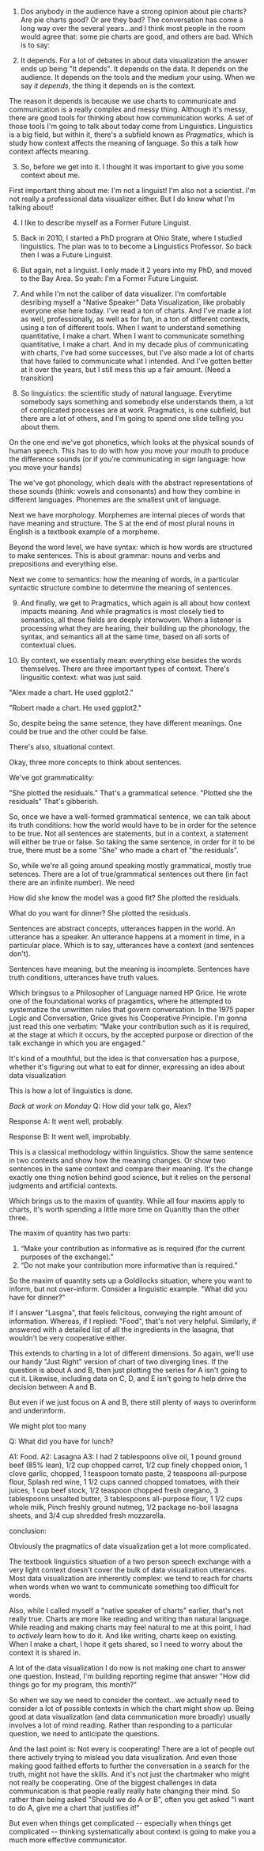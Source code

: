 1. Dos anybody in the audience have a strong opinion about pie charts?  Are pie charts good? Or are they bad?  The conversation has come a long way over the several years...and I think most people in the room would agree that: some pie charts are good, and others are bad. Which is to say:

2. It depends. For a lot of debates in about data visualization the answer ends up being "It depends".  It depends on the data. It depends on the audience.  It depends on the tools and the medium your using.  When we say *it depends*, the thing it depends on is the context.

The reason it depends is because we use charts to communicate and communication is a really complex and messy thing. Although it's messy, there are good tools for thinking about how communication works. A set of those tools I'm going to talk about today come from Linguistics.  Linguistics is a big field, but within it, there's a subfield known as *Pragmatics*, which is study how context affects the meaning of language. So this a talk how context affects meaning.

3. So, before we get into it. I thought it was important to give you some context about me.

First important thing about me: I'm not a linguist!  I'm also not a scientist. I'm not really a professional data visualizer either. But I do know what I'm talking about!

4. I like to describe myself as a Former Future Linguist.
5. Back in 2010, I started a PhD program at Ohio State, where I studied linguistics.  The plan was to to become a Linguistics Professor.  So back then I was a Future Linguist.
6. But again, not a linguist.  I only made it 2 years into my PhD, and moved to the Bay Area.  So yeah: I'm a Former Future Linguist.
7. And while I'm not the caliber of data visualizer. I'm comfortable desribing myself a "Native Speaker" Data Visualization, like probably everyone else here today. I've read a ton of charts. And I've made a lot as well, professionally, as well as for fun, in a ton of different contexts, using a ton of different tools. When I want to understand something quantitative, I make a chart. When I want to communicate something quantitative, I make a chart. And in my decade plus of communicating with charts, I've had some successes, but I've also made a lot of charts that have failed to communicate what I intended.  And I've gotten better at it over the years, but I still mess this up a fair amount. (Need a transition)

8. So linguistics: the scientific study of natural language. Everytime somebody says something and somebody else understands them, a lot of complicated processes are at work. Pragmatics, is one subfield, but there are a lot of others, and I'm going to spend one slide telling you about them.

On the one end we've got phonetics, which looks at the physical sounds of human speech. This has to do with how you move your mouth to produce the difference sounds (or if you're communicating in sign language: how you move your hands)

The we've got phonology, which deals with the abstract representations of these sounds (think: vowels and consonants) and how they combine in different languages. Phonemes are the smallest unit of language.

Next we have morphology. Morphemes are internal pieces of words that have meaning and structure. The S at the end of most plural nouns in English is a textbook example of a morpheme.

Beyond the word level, we have syntax: which is how words are structured to make sentences. This is about grammar: nouns and verbs and prepositions and everything else.

Next we come to semantics: how the meaning of words, in a particular syntactic structure combine to determine the meaning of sentences.

9. And finally, we get to Pragmatics, which again is all about how context impacts meaning.  And while pragmatics is most closely tied to semantics, all these fields are deeply interwoven. When a listener is processing what they are hearing, their building up the phonology, the syntax, and semantics all at the same time, based on all sorts of contextual clues.

10. By context, we essentially mean: everything else besides the words themselves. There are three important types of context. There's lingusitic context: what was just said.

"Alex made a chart. He used ggplot2."

"Robert made a chart. He used ggplot2."

So, despite being the same setence, they have different meanings. One could be true and the other could be false.

There's also, situational context.

Okay, three more concepts to think about sentences.

We've got grammaticality:

"She plotted the residuals." That's a grammatical setence.
"Plotted she the residuals" That's gibberish.

So, once we have a well-formed grammatical sentence, we can talk about its truth conditions: how the world would have to be in order for the setence to be true. Not all sentences are statements, but in a context, a statement will either be true or false. So taking the same sentence, in order for it to be true, there must be a some "She" who made a chart of "the residuals".

So, while we're all going around speaking mostly grammatical, mostly true setences. There are a lot of true/grammatical sentences out there (in fact there are an infinite number).  We need

How did she know the model was a good fit?
She plotted the residuals.

What do you want for dinner?
She plotted the residuals.

Sentences are abstract concepts, utterances happen in the world. An utterance has a speaker.  An utterance happens at a moment in time, in a particular place.  Which is to say, utterances have a context (and sentences don't).

Sentences have meaning, but the meaning is incomplete. Sentences have truth conditions, utterances have truth values.



Which bringsus  to a Philosopher of Language named HP Grice. He wrote one of the foundational works of pragamtics, where he attempted to systematize the unwritten rules that govern conversation.  In the 1975 paper Logic and Conversation, Grice gives his Cooperative Principle. I'm gonna just read this one verbatim: “Make your contribution such as it is required, at the stage at which it occurs, by the accepted purpose or direction of the talk exchange in which you are engaged.”

It's kind of a mouthful, but the idea is that conversation has a purpose, whether it's figuring out what to eat for dinner, expressing an idea about data visualization



This is how a lot of linguistics is done.

*Back at work on Monday*
Q: How did your talk go, Alex?

Response A: It went well, probably.

Response B: It went well, improbably.


This is a classical methodology within linguistics. Show the same sentence in two contexts and show how the meaning changes.  Or show two sentences in the same context and compare their meaning.  It's the change exactly one thing notion behind good science, but it relies on the personal judgments and artificial contexts.


Which brings us to the maxim of quantity. While all four maxims apply to charts, it's worth spending a little more time on Quanitty than the other three.

The maxim of quantity has two parts:

1. “Make your contribution as informative as is required (for the current purposes of the exchange).”
2. “Do not make your contribution more informative than is required.”

So the maxim of quantity sets up a Goldilocks situation, where you want to inform, but not over-inform.  Consider a linguistic example. "What did you have for dinner?"

If I answer "Lasgna", that feels felicitous, conveying the right amount of information.  Whereas, if I replied: "Food", that's not very helpful.  Similarly, if answered with a detailed list of all the ingredients in the lasagna, that wouldn't be very cooperative either.

This extends to charting in a lot of different dimensions.  So again, we'll use our handy "Just Right" version of chart of two diverging lines.  If the question is about A and B, then just plotting the series for A isn't going to cut it.  Likewise, including data on C, D, and E isn't going to help drive the decision between A and B.

But even if we just focus on A and B, there still plenty of ways to overinform and underinform.

We might plot too many 




Q: What did you have for lunch?

A1: Food.
A2: Lasagna
A3:
I had 2 tablespoons olive oil, 1 pound ground beef (85% lean), 1/2 cup chopped carrot, 1/2 cup finely chopped onion, 1 clove garlic, chopped, 1 teaspoon tomato paste, 2 teaspoons all-purpose flour, Splash red wine, 1 1/2 cups canned chopped tomatoes, with their juices, 1 cup beef stock, 1/2 teaspoon chopped fresh oregano, 3 tablespoons unsalted butter, 3 tablespoons all-purpose flour, 1 1/2 cups whole milk, Pinch freshly ground nutmeg, 1/2 package no-boil lasagna sheets, and 3/4 cup shredded fresh mozzarella.


conclusion:

Obviously the pragmatics of data visualization get a lot more complicated.

The textbook linguistics situation of a two person speech exchange with a very light context doesn't cover the bulk of data visualization utterances. Most data visualization are inherently complex: we tend to reach for charts when words when we want to communicate something too difficult for words.

Also, while I called myself a "native speaker of charts" earlier, that's not really true.  Charts are more like reading and writing than natural language. While reading and making charts may feel natural to me at this point, I had to *actively* learn how to do it. And like writing, charts keep on existing. When I make a chart, I hope it gets shared, so I need to worry about the context it is shared in.

A lot of the data visualization I do now is not making one chart to answer one question. Instead, I'm building reporting regime that answer "How did things go for my program, this month?"

So when we say we need to consider the context...we actually need to consider a lot of possible contexts in which the chart might show up. Being good at data visualization (and data communication more broadly) usually involves a lot of mind reading. Rather than responding to a particular question, we need to anticipate the questions.

And the last point is: Not every is cooperating! There are a lot of people out there actively trying to mislead you data visualization. And even those making good faithed efforts to further the conversation in a search for the truth, might not have the skills. And it's not just the chartmaker who might not really be cooperating. One of the biggest challenges in data communication is that people really really hate changing their mind.  So rather than being asked "Should we do A or B", often you get asked "I want to do A, give me a chart that justifies it!"

But even when things get complicated -- especially when things get complicated -- thinking systematically about context is going to make you a much more effective communicator.
